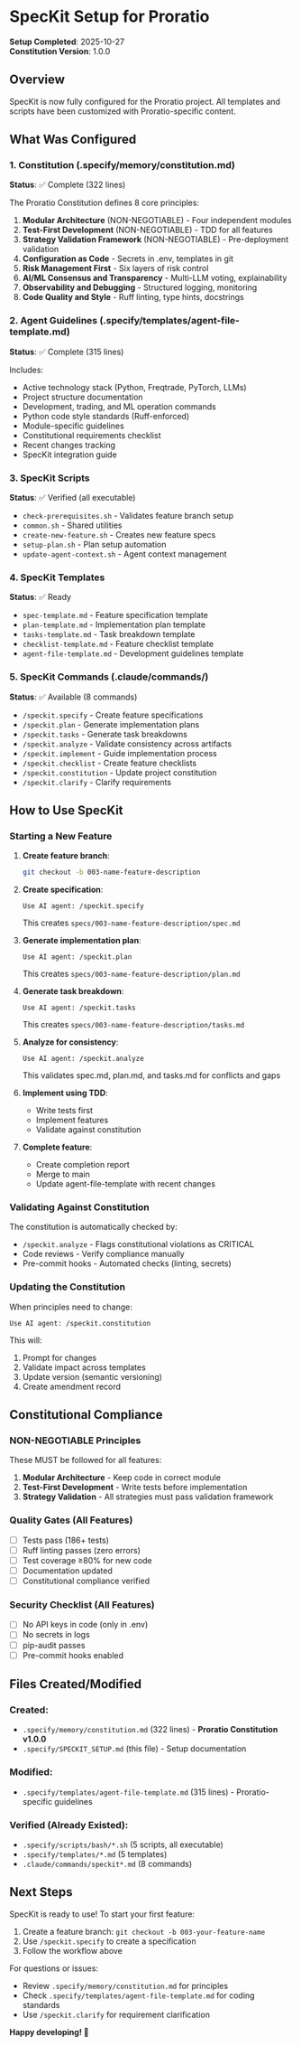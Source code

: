# SpecKit Setup for Proratio

**Setup Completed**: 2025-10-27  
**Constitution Version**: 1.0.0

## Overview

SpecKit is now fully configured for the Proratio project. All templates and scripts have been customized with Proratio-specific content.

## What Was Configured

### 1. Constitution (.specify/memory/constitution.md)
**Status**: ✅ Complete (322 lines)

The Proratio Constitution defines 8 core principles:
1. **Modular Architecture** (NON-NEGOTIABLE) - Four independent modules
2. **Test-First Development** (NON-NEGOTIABLE) - TDD for all features
3. **Strategy Validation Framework** (NON-NEGOTIABLE) - Pre-deployment validation
4. **Configuration as Code** - Secrets in .env, templates in git
5. **Risk Management First** - Six layers of risk control
6. **AI/ML Consensus and Transparency** - Multi-LLM voting, explainability
7. **Observability and Debugging** - Structured logging, monitoring
8. **Code Quality and Style** - Ruff linting, type hints, docstrings

### 2. Agent Guidelines (.specify/templates/agent-file-template.md)
**Status**: ✅ Complete (315 lines)

Includes:
- Active technology stack (Python, Freqtrade, PyTorch, LLMs)
- Project structure documentation
- Development, trading, and ML operation commands
- Python code style standards (Ruff-enforced)
- Module-specific guidelines
- Constitutional requirements checklist
- Recent changes tracking
- SpecKit integration guide

### 3. SpecKit Scripts
**Status**: ✅ Verified (all executable)

- `check-prerequisites.sh` - Validates feature branch setup
- `common.sh` - Shared utilities
- `create-new-feature.sh` - Creates new feature specs
- `setup-plan.sh` - Plan setup automation
- `update-agent-context.sh` - Agent context management

### 4. SpecKit Templates
**Status**: ✅ Ready

- `spec-template.md` - Feature specification template
- `plan-template.md` - Implementation plan template
- `tasks-template.md` - Task breakdown template
- `checklist-template.md` - Feature checklist template
- `agent-file-template.md` - Development guidelines template

### 5. SpecKit Commands (.claude/commands/)
**Status**: ✅ Available (8 commands)

- `/speckit.specify` - Create feature specifications
- `/speckit.plan` - Generate implementation plans
- `/speckit.tasks` - Generate task breakdowns
- `/speckit.analyze` - Validate consistency across artifacts
- `/speckit.implement` - Guide implementation process
- `/speckit.checklist` - Create feature checklists
- `/speckit.constitution` - Update project constitution
- `/speckit.clarify` - Clarify requirements

## How to Use SpecKit

### Starting a New Feature

1. **Create feature branch**:
   ```bash
   git checkout -b 003-name-feature-description
   ```

2. **Create specification**:
   ```
   Use AI agent: /speckit.specify
   ```
   This creates `specs/003-name-feature-description/spec.md`

3. **Generate implementation plan**:
   ```
   Use AI agent: /speckit.plan
   ```
   This creates `specs/003-name-feature-description/plan.md`

4. **Generate task breakdown**:
   ```
   Use AI agent: /speckit.tasks
   ```
   This creates `specs/003-name-feature-description/tasks.md`

5. **Analyze for consistency**:
   ```
   Use AI agent: /speckit.analyze
   ```
   This validates spec.md, plan.md, and tasks.md for conflicts and gaps

6. **Implement using TDD**:
   - Write tests first
   - Implement features
   - Validate against constitution

7. **Complete feature**:
   - Create completion report
   - Merge to main
   - Update agent-file-template with recent changes

### Validating Against Constitution

The constitution is automatically checked by:
- `/speckit.analyze` - Flags constitutional violations as CRITICAL
- Code reviews - Verify compliance manually
- Pre-commit hooks - Automated checks (linting, secrets)

### Updating the Constitution

When principles need to change:
```
Use AI agent: /speckit.constitution
```

This will:
1. Prompt for changes
2. Validate impact across templates
3. Update version (semantic versioning)
4. Create amendment record

## Constitutional Compliance

### NON-NEGOTIABLE Principles

These MUST be followed for all features:

1. **Modular Architecture** - Keep code in correct module
2. **Test-First Development** - Write tests before implementation
3. **Strategy Validation** - All strategies must pass validation framework

### Quality Gates (All Features)

- [ ] Tests pass (186+ tests)
- [ ] Ruff linting passes (zero errors)
- [ ] Test coverage ≥80% for new code
- [ ] Documentation updated
- [ ] Constitutional compliance verified

### Security Checklist (All Features)

- [ ] No API keys in code (only in .env)
- [ ] No secrets in logs
- [ ] pip-audit passes
- [ ] Pre-commit hooks enabled

## Files Created/Modified

### Created:
- `.specify/memory/constitution.md` (322 lines) - **Proratio Constitution v1.0.0**
- `.specify/SPECKIT_SETUP.md` (this file) - Setup documentation

### Modified:
- `.specify/templates/agent-file-template.md` (315 lines) - Proratio-specific guidelines

### Verified (Already Existed):
- `.specify/scripts/bash/*.sh` (5 scripts, all executable)
- `.specify/templates/*.md` (5 templates)
- `.claude/commands/speckit*.md` (8 commands)

## Next Steps

SpecKit is ready to use! To start your first feature:

1. Create a feature branch: `git checkout -b 003-your-feature-name`
2. Use `/speckit.specify` to create a specification
3. Follow the workflow above

For questions or issues:
- Review `.specify/memory/constitution.md` for principles
- Check `.specify/templates/agent-file-template.md` for coding standards
- Use `/speckit.clarify` for requirement clarification

**Happy developing! 🚀**
